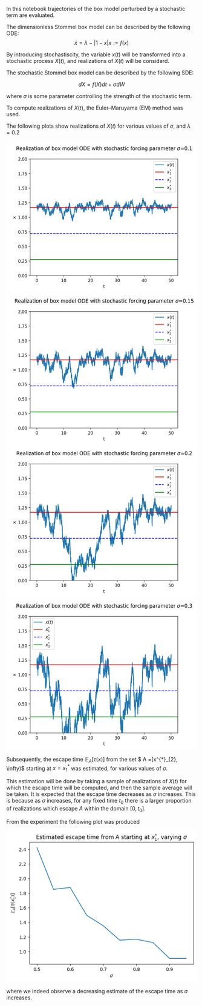 In this notebook trajectories of the box model perturbed by a stochastic term are evaluated. 

The dimensionless Stommel box model can be described by the following ODE:
$$ \dot{x} = \lambda - |1-x|x := f(x) $$

By introducing stochastiscity, the variable $x(t)$ will be transformed into a stochastic process $X(t)$, and realizations of $X(t)$ will be considerd. 

The stochastic Stommel box model can be described by the following SDE:

$$dX = f(X)dt + \sigma dW$$

where $\sigma$ is some parameter controlling the strength of the stochastic term.

To compute realizations of $X(t)$, the Euler–Maruyama (EM) method was used.  

The following plots show realizations of $X(t)$ for various values of $\sigma$, and $\lambda=0.2$

<img src="figures/realization_sigma_0.1.jpg" width="550" height="400">

<img src="figures/realization_sigma_0.15.jpg" width="550" height="400">

<img src="figures/realization_sigma_0.2.jpg" width="550" height="400">

<img src="figures/realization_sigma_0.3.jpg" width="550" height="400">


Subsequently, the escape time $\mathbb{E}_{A}[\tau(x)]$ from the set $ A =[x^{*}_{2}, \infty)$ starting at $x = x^{*}_{1}$ was estimated, for various values of $\sigma$. 

This estimation will be done by taking a sample of realizations of $X(t)$ for which the escape time will be computed, and then the sample average will be taken. It is expected that the escape time decreases as $\sigma$ increases. This is because as $\sigma$ increases, for any fixed time $t_{0}$ there is a larger proportion of realizations which escape $A$ within the domain $[0,t_{0}]$. 

From the experiment the following plot was produced

<img src="figures/escape_time.png" width="550" height="400">

where we indeed observe a decreasing estimate of the escape time as $\sigma$ increases.